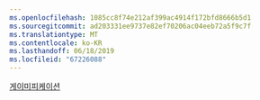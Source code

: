 ```yaml
---
ms.openlocfilehash: 1085cc8f74e212af399ac4914f172bfd8666b5d1
ms.sourcegitcommit: ad203331ee9737e82ef70206ac04eeb72a5f9c7f
ms.translationtype: MT
ms.contentlocale: ko-KR
ms.lasthandoff: 06/18/2019
ms.locfileid: "67226088"
---
```

[게이미피케이션](https://go.microsoft.com/fwlink/p/?linkid=830344)